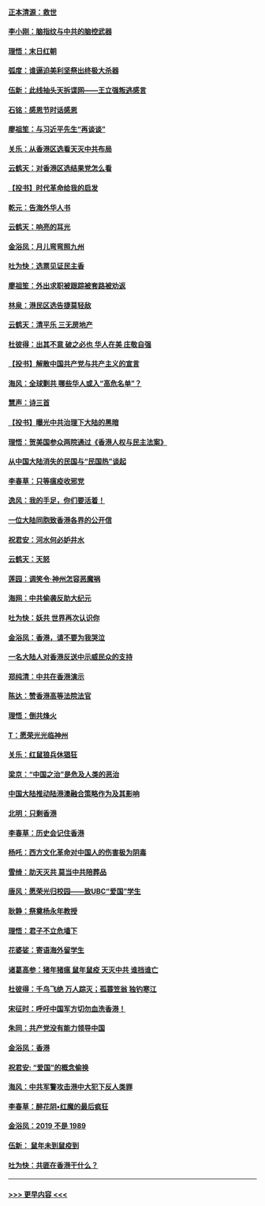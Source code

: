 #### [正本清源：救世](../pages/nsc993/n11689134.md?t=11300422) 
#### [李小刚：脑指纹与中共的脑控武器](../pages/nsc993/n11688900.md?t=11300422) 
#### [理悟：末日红朝](../pages/nsc993/n11688829.md?t=11300422) 
#### [弧度：谁逼迫美利坚祭出终极大杀器](../pages/nsc993/n11688735.md?t=11300422) 
#### [伍新：此线抽头天拆谍网——王立强叛逃感言](../pages/nsc993/n11687981.md?t=11300422) 
#### [石铭：感恩节时话感恩](../pages/nsc993/n11687568.md?t=11300422) 
#### [廖祖笙：与习近平先生“再谈谈”](../pages/nsc993/n11687005.md?t=11300422) 
#### [关乐：从香港区选看天灭中共布局](../pages/nsc993/n11686647.md?t=11300422) 
#### [云鹤天：对香港区选结果党怎么看](../pages/nsc993/n11686216.md?t=11300422) 
#### [【投书】时代革命给我的启发](../pages/nsc993/n11684287.md?t=11300422) 
#### [乾元：告海外华人书](../pages/nsc993/n11684044.md?t=11300422) 
#### [云鹤天：响亮的耳光](../pages/nsc993/n11684254.md?t=11300422) 
#### [金浴凤：月儿弯弯照九州](../pages/nsc993/n11684231.md?t=11300422) 
#### [吐为快：选票见证民主香](../pages/nsc993/n11684206.md?t=11300422) 
#### [廖祖笙：外出求职被跟踪被套路被劝返](../pages/nsc993/n11683874.md?t=11300422) 
#### [林泉：港民区选告捷莫轻敌](../pages/nsc993/n11683930.md?t=11300422) 
#### [云鹤天：清平乐 三无房地产](../pages/nsc993/n11681521.md?t=11300422) 
#### [杜彼得：出其不意 破之必也 华人在美 庄敬自强](../pages/nsc993/n11679554.md?t=11300422) 
#### [【投书】解散中国共产党与共产主义的宣言](../pages/nsc993/n11679177.md?t=11300422) 
#### [海风：全球剿共 哪些华人或入“高危名单”？](../pages/nsc993/n11678617.md?t=11300422) 
#### [慧声：诗三首](../pages/nsc993/n11678848.md?t=11300422) 
#### [【投书】曝光中共治理下大陆的黑暗](../pages/nsc993/n11678674.md?t=11300422) 
#### [理悟：贺美国参众两院通过《香港人权与民主法案》](../pages/nsc993/n11678104.md?t=11300422) 
#### [从中国大陆消失的民国与“民国热”谈起](../pages/nsc993/n11678075.md?t=11300422) 
#### [李春草：只等瘟疫收邪党](../pages/nsc993/n11677308.md?t=11300422) 
#### [逸风：我的手足，你们要活着！](../pages/nsc993/n11676352.md?t=11300422) 
#### [一位大陆同胞致香港各界的公开信](../pages/nsc993/n11675761.md?t=11300422) 
#### [祝君安：河水何必妒井水](../pages/nsc993/n11675746.md?t=11300422) 
#### [云鹤天：天怒](../pages/nsc993/n11675718.md?t=11300422) 
#### [莲园：调笑令‧神州怎容恶魔祸](../pages/nsc993/n11675648.md?t=11300422) 
#### [海网：中共偷袭反助大纪元](../pages/nsc993/n11673515.md?t=11300422) 
#### [吐为快：妖共 世界再次认识你](../pages/nsc993/n11673506.md?t=11300422) 
#### [金浴凤：香港，请不要为我哭泣](../pages/nsc993/n11673248.md?t=11300422) 
#### [一名大陆人对香港反送中示威民众的支持](../pages/nsc993/n11672615.md?t=11300422) 
#### [郑纯清：中共在香港演示](../pages/nsc993/n11670539.md?t=11300422) 
#### [陈达：赞香港高等法院法官](../pages/nsc993/n11669542.md?t=11300422) 
#### [理悟：倒共烽火](../pages/nsc993/n11668844.md?t=11300422) 
#### [T：愿荣光光临神州](../pages/nsc993/n11668421.md?t=11300422) 
#### [关乐：红鼠狼兵休猖狂](../pages/nsc993/n11668378.md?t=11300422) 
#### [梁京：“中国之治”是危及人类的恶治](../pages/nsc993/n11668328.md?t=11300422) 
#### [中国大陆推动陆港澳融合策略作为及其影响](../pages/nsc993/n11668157.md?t=11300422) 
#### [北明：只剩香港](../pages/nsc993/n11668002.md?t=11300422) 
#### [李春草：历史会记住香港](../pages/nsc993/n11667927.md?t=11300422) 
#### [杨吒：西方文化革命对中国人的伤害极为阴毒](../pages/nsc993/n11664521.md?t=11300422) 
#### [雪绮：助天灭共 莫当中共陪葬品](../pages/nsc993/n11662650.md?t=11300422) 
#### [唐风：愿荣光归校园——致UBC“爱国”学生](../pages/nsc993/n11662194.md?t=11300422) 
#### [耿静：祭奠杨永年教授](../pages/nsc993/n11662514.md?t=11300422) 
#### [理悟：君子不立危墙下](../pages/nsc993/n11662172.md?t=11300422) 
#### [花婆娑：寄语海外留学生](../pages/nsc993/n11662121.md?t=11300422) 
#### [诸葛高参：猪年猪瘟 鼠年鼠疫 天灭中共 谁挡谁亡](../pages/nsc993/n11661980.md?t=11300422) 
#### [杜彼得：千鸟飞绝 万人踪灭；孤蓑笠翁 独钓寒江](../pages/nsc993/n11661170.md?t=11300422) 
#### [宋征时：呼吁中国军方切勿血洗香港！](../pages/nsc993/n11415318.md?t=11300422) 
#### [朱同：共产党没有能力领导中国](../pages/nsc993/n11660421.md?t=11300422) 
#### [金浴凤：香港](../pages/nsc993/n11660419.md?t=11300422) 
#### [祝君安: “爱国”的概念偷换](../pages/nsc993/n11659706.md?t=11300422) 
#### [海风：中共军警攻击港中大犯下反人类罪](../pages/nsc993/n11659632.md?t=11300422) 
#### [李春草：醉花阴•红魔的最后疯狂](../pages/nsc993/n11659287.md?t=11300422) 
#### [金浴凤：2019 不是 1989](../pages/nsc993/n11657663.md?t=11300422) 
#### [伍新： 鼠年未到鼠疫到](../pages/nsc993/n11655098.md?t=11300422) 
#### [吐为快：共匪在香港干什么？](../pages/nsc993/n11654891.md?t=11300422) 

----
#### [ >>> 更早内容 <<< ](../indexes/nsc993-earlier.md)
